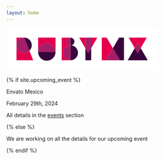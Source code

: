 ```yaml
---
layout: home
---
```


![](/images/full-light-color.png)

{% if site.upcoming_event %}

Envato Mexico

February 29th, 2024

All details in the [events](/en/events) section

<div id="countdown-en" class="countdown"></div>

{% else %}

We are working on all the details for our upcoming event

{% endif %}
